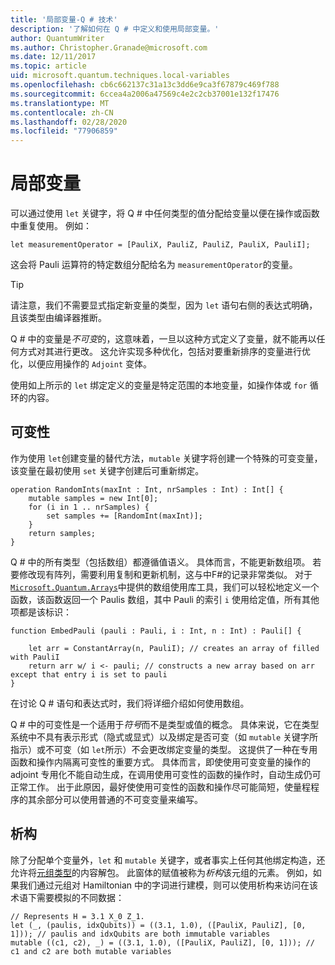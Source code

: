 ```yaml
---
title: '局部变量-Q # 技术'
description: '了解如何在 Q # 中定义和使用局部变量。'
author: QuantumWriter
ms.author: Christopher.Granade@microsoft.com
ms.date: 12/11/2017
ms.topic: article
uid: microsoft.quantum.techniques.local-variables
ms.openlocfilehash: cb6c662137c31a13c3dd6e9ca3f67879c469f788
ms.sourcegitcommit: 6ccea4a2006a47569c4e2c2cb37001e132f17476
ms.translationtype: MT
ms.contentlocale: zh-CN
ms.lasthandoff: 02/28/2020
ms.locfileid: "77906859"
---
```

# <a name="local-variables"></a>局部变量 #

可以通过使用 `let` 关键字，将 Q # 中任何类型的值分配给变量以便在操作或函数中重复使用。
例如：

```qsharp
let measurementOperator = [PauliX, PauliZ, PauliZ, PauliX, PauliI];
```

这会将 Pauli 运算符的特定数组分配给名为 `measurementOperator`的变量。

> [!TIP]
> 请注意，我们不需要显式指定新变量的类型，因为 `let` 语句右侧的表达式明确，且该类型由编译器推断。 

Q # 中的变量是*不可变*的，这意味着，一旦以这种方式定义了变量，就不能再以任何方式对其进行更改。
这允许实现多种优化，包括对要重新排序的变量进行优化，以便应用操作的 `Adjoint` 变体。

使用如上所示的 `let` 绑定定义的变量是特定范围的本地变量，如操作体或 `for` 循环的内容。


## <a name="mutability"></a>可变性 ##

作为使用 `let`创建变量的替代方法，`mutable` 关键字将创建一个特殊的可变变量，该变量在最初使用 `set` 关键字创建后可重新绑定。

```qsharp
operation RandomInts(maxInt : Int, nrSamples : Int) : Int[] {
    mutable samples = new Int[0];
    for (i in 1 .. nrSamples) {
        set samples += [RandomInt(maxInt)];
    }
    return samples;
}
```

Q # 中的所有类型（包括数组）都遵循值语义。 具体而言，不能更新数组项。 若要修改现有阵列，需要利用复制和更新机制，这与中F#的记录非常类似。 对于[`Microsoft.Quantum.Arrays`](xref:microsoft.quantum.arrays)中提供的数组使用库工具，我们可以轻松地定义一个函数，该函数返回一个 Paulis 数组，其中 Pauli 的索引 `i` 使用给定值，所有其他项都是该标识： 

```qsharp
function EmbedPauli (pauli : Pauli, i : Int, n : Int) : Pauli[] {
    
    let arr = ConstantArray(n, PauliI); // creates an array of filled with PauliI
    return arr w/ i <- pauli; // constructs a new array based on arr except that entry i is set to pauli
}
```

在讨论 Q # 语句和表达式时，我们将详细介绍如何使用数组。 

Q # 中的可变性是一个适用于*符号*而不是类型或值的概念。 具体来说，它在类型系统中不具有表示形式（隐式或显式）以及绑定是否可变（如 `mutable` 关键字所指示）或不可变（如 `let`所示）不会更改绑定变量的类型。 这提供了一种在专用函数和操作内隔离可变性的重要方式。
具体而言，即使使用可变变量的操作的 adjoint 专用化不能自动生成，在调用使用可变性的函数的操作时，自动生成仍可正常工作。
出于此原因，最好使使用可变性的函数和操作尽可能简短，使量程程序的其余部分可以使用普通的不可变变量来编写。


## <a name="deconstruction"></a>析构 ##

除了分配单个变量外，`let` 和 `mutable` 关键字，或者事实上任何其他绑定构造，还允许将[元组类型](xref:microsoft.quantum.language.type-model#tuple-types)的内容解包。
此窗体的赋值被称为*析构*该元组的元素。
例如，如果我们通过元组对 Hamiltonian 中的字词进行建模，则可以使用析构来访问在该术语下需要模拟的不同数据：

```qsharp
// Represents H = 3.1 X_0 Z_1.
let (_, (paulis, idxQubits)) = ((3.1, 1.0), ([PauliX, PauliZ], [0, 1])); // paulis and idxQubits are both immutable variables
mutable ((c1, c2), _) = ((3.1, 1.0), ([PauliX, PauliZ], [0, 1])); // c1 and c2 are both mutable variables
```


